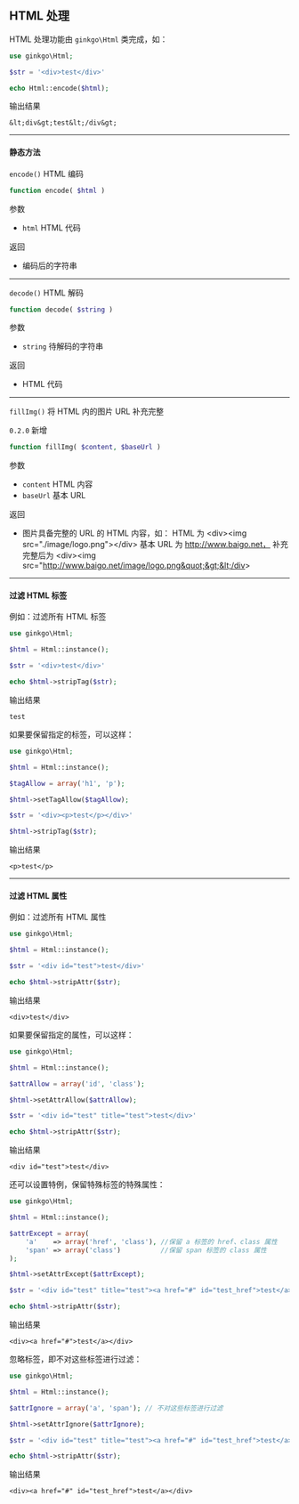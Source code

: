 ## HTML 处理

HTML 处理功能由 `ginkgo\Html` 类完成，如：

``` php
use ginkgo\Html;

$str = '<div>test</div>'

echo Html::encode($html);
```

输出结果

    &lt;div&gt;test&lt;/div&gt;

----------

#### 静态方法

`encode()` HTML 编码

``` php
function encode( $html )
```

参数

* `html` HTML 代码

返回

* 编码后的字符串

----------

`decode()` HTML 解码

``` php
function decode( $string )
```

参数

* `string` 待解码的字符串

返回

* HTML 代码

----------

<span id="fillImg"></span>

`fillImg()` 将 HTML 内的图片 URL 补充完整

`0.2.0` 新增

``` php
function fillImg( $content, $baseUrl )
```

参数

* `content` HTML 内容
* `baseUrl` 基本 URL

返回

* 图片具备完整的 URL 的 HTML 内容，如：
    HTML 为 &lt;div&gt;&lt;img src=&quot;./image/logo.png&quot;&gt;&lt;/div&gt;
    基本 URL 为 http://www.baigo.net，
    补充完整后为 &lt;div&gt;&lt;img src=&quot;http://www.baigo.net/image/logo.png&quot;&gt;&lt;/div&gt;


----------

#### 过滤 HTML 标签

例如：过滤所有 HTML 标签

``` php
use ginkgo\Html;

$html = Html::instance();

$str = '<div>test</div>'

echo $html->stripTag($str);
```
输出结果

``` markup
test
```

如果要保留指定的标签，可以这样：

``` php
use ginkgo\Html;

$html = Html::instance();

$tagAllow = array('h1', 'p');

$html->setTagAllow($tagAllow);

$str = '<div><p>test</p></div>'

$html->stripTag($str);
```
输出结果

``` markup
<p>test</p>
```

----------

#### 过滤 HTML 属性

例如：过滤所有 HTML 属性

``` php
use ginkgo\Html;

$html = Html::instance();

$str = '<div id="test">test</div>'

echo $html->stripAttr($str);
```

输出结果

``` markup
<div>test</div>
```

如果要保留指定的属性，可以这样：

``` php
use ginkgo\Html;

$html = Html::instance();

$attrAllow = array('id', 'class');

$html->setAttrAllow($attrAllow);

$str = '<div id="test" title="test">test</div>'

echo $html->stripAttr($str);
```
输出结果

``` markup
<div id="test">test</div>
```

还可以设置特例，保留特殊标签的特殊属性：

``` php
use ginkgo\Html;

$html = Html::instance();

$attrExcept = array(
    'a'    => array('href', 'class'), //保留 a 标签的 href、class 属性
    'span' => array('class')          //保留 span 标签的 class 属性
);

$html->setAttrExcept($attrExcept);

$str = '<div id="test" title="test"><a href="#" id="test_href">test</a></div>'

echo $html->stripAttr($str);
```
输出结果

``` markup
<div><a href="#">test</a></div>
```

忽略标签，即不对这些标签进行过滤：

``` php
use ginkgo\Html;

$html = Html::instance();

$attrIgnore = array('a', 'span'); // 不对这些标签进行过滤

$html->setAttrIgnore($attrIgnore);

$str = '<div id="test" title="test"><a href="#" id="test_href">test</a></div>'

echo $html->stripAttr($str);
```
输出结果

``` markup
<div><a href="#" id="test_href">test</a></div>
```
